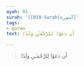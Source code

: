 ```yaml
---
ayah: 91
surah: '[[019-Surah|سورة]]'
tags:
- quran
text: أَن دَعَوْا لِلرَّحْمَـٰنِ وَلَدًا

---
```

> أَن دَعَوْا لِلرَّحْمَـٰنِ وَلَدًا
